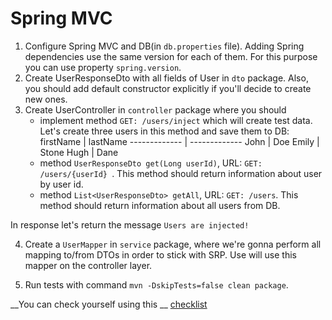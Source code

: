 # Spring MVC

1. Configure Spring MVC and DB(in `db.properties` file). Adding Spring dependencies use the same version for each of
   them.
   For this purpose you can use property `spring.version`.
3. Create UserResponseDto with all fields of User in `dto` package.
   Also, you should add default constructor explicitly if you'll decide to create new ones.
4. Create UserController in ``controller`` package where you should
    - implement method ```GET: /users/inject``` which will create test data. Let's create three users in this method and
      save them to DB:
      firstName  | lastName
    ------------- | -------------
      John  | Doe
      Emily  | Stone
      Hugh  | Dane
    - method ```UserResponseDto get(Long userId)```, URL: ```GET: /users/{userId} ```. This method should return
      information about user by user id.
    - method ```List<UserResponseDto> getAll```, URL: ```GET: /users```. This method should return information about all
      users from DB.

In response let's return the message ``Users are injected!``

4. Create a `UserMapper` in `service` package, where we're gonna perform all mapping to/from DTOs in order to stick with
   SRP. Use will use this mapper on the controller layer.

4. Run tests with command `mvn -DskipTests=false clean package`.

__You can check yourself using this
__ [checklist](https://mate-academy.github.io/jv-program-common-mistakes/java-spring/web/java-spring-web)
